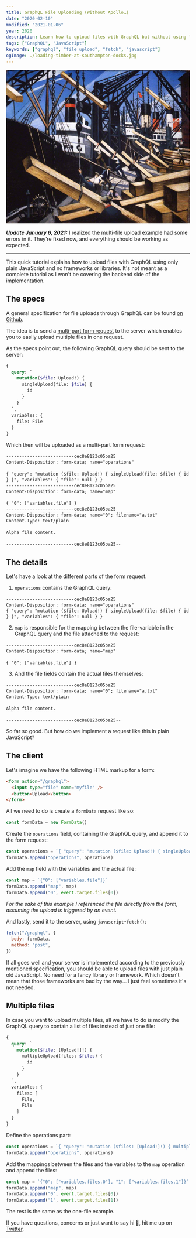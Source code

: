 ```yaml
---
title: GraphQL File Uploading (Without Apollo…)
date: "2020-02-10"
modified: "2021-01-06"
year: 2020
description: Learn how to upload files with GraphQL but without using libraries or frameworks like Apollo.
tags: ["GraphQL", "JavaScript"]
keywords: ["graphql", "file upload", "fetch", "javascript"]
ogImage: ./loading-timber-at-southampton-docks.jpg
---
```


![Loading Timber at Southampton Docks – C. R. W. Nevinson](loading-timber-at-southampton-docks.jpg "Loading Timber at Southampton Docks – C. R. W. Nevinson")

***Update January 6, 2021:*** I realized the multi-file upload example had some errors in it. They’re fixed now, and everything should be working as expected.

***

This quick tutorial explains how to upload files with GraphQL using only plain JavaScript and no frameworks or libraries. It's not meant as a complete tutorial as I won't be covering the backend side of the implementation.

## The specs

A general specification for file uploads through GraphQL can be found [on Github](https://github.com/jaydenseric/graphql-multipart-request-spec).

The idea is to send a [multi-part form request](https://developer.mozilla.org/en-US/docs/Web/API/FormData) to the server which enables you to easily upload multiple files in one request.

As the specs point out, the following GraphQL query should be sent to the server:

```graphql
{
  query: `
    mutation($file: Upload!) {
      singleUpload(file: $file) {
        id
      }
    }
  `,
  variables: {
    file: File
  }
}
```

Which then will be uploaded as a multi-part form request:

```text
--------------------------cec8e8123c05ba25
Content-Disposition: form-data; name="operations"

{ "query": "mutation ($file: Upload!) { singleUpload(file: $file) { id } }", "variables": { "file": null } }
--------------------------cec8e8123c05ba25
Content-Disposition: form-data; name="map"

{ "0": ["variables.file"] }
--------------------------cec8e8123c05ba25
Content-Disposition: form-data; name="0"; filename="a.txt"
Content-Type: text/plain

Alpha file content.

--------------------------cec8e8123c05ba25--
```

## The details

Let's have a look at the different parts of the form request.

1. `operations` contains the GraphQL query:

```text
--------------------------cec8e8123c05ba25
Content-Disposition: form-data; name="operations"
{ "query": "mutation ($file: Upload!) { singleUpload(file: $file) { id } }", "variables": { "file": null } }
```

2. `map` is responsible for the mapping between the file-variable in the GraphQL query and the file attached to the request:

```text
--------------------------cec8e8123c05ba25
Content-Disposition: form-data; name="map"

{ "0": ["variables.file"] }
```

3. And the file fields contain the actual files themselves:

```text
--------------------------cec8e8123c05ba25
Content-Disposition: form-data; name="0"; filename="a.txt"
Content-Type: text/plain

Alpha file content.

--------------------------cec8e8123c05ba25--
```

So far so good. But how do we implement a request like this in plain JavaScript?

## The client

Let's imagine we have the following HTML markup for a form:

```html
<form action="/graphql">
  <input type="file" name="myfile" />
  <button>Upload</button>
</form>
```

All we need to do is create a `formData` request like so:

```javascript
const formData = new FormData()
```

Create the `operations` field, containing the GraphQL query, and append it to the form request:

```javascript
const operations = `{ "query": "mutation ($file: Upload!) { singleUpload(file: $file) { id } }", "variables": { "file": null } }`
formData.append("operations", operations)
```

Add the `map` field with the variables and the actual file:

```javascript
const map = `{"0": ["variables.file"]}`
formData.append("map", map)
formData.append("0", event.target.files[0])
```

_For the sake of this example I referenced the file directly from the form, assuming the upload is triggered by an event._

And lastly, send it to the server, using `javascript•fetch()`:

```javascript
fetch("/graphql", {
  body: formData,
  method: "post",
})
```

If all goes well and your server is implemented according to the previously mentioned specification, you should be able to upload files with just plain old JavaScript. No need for a fancy library or framework. Which doesn't mean that those frameworks are bad by the way... I just feel sometimes it's not needed.

## Multiple files

In case you want to upload multiple files, all we have to do is modify the GraphQL query to contain a list of files instead of just one file:

```graphql
{
  query: `
    mutation($file: [Upload!]!) {
      multipleUpload(files: $files) {
        id
      }
    }
  `,
  variables: {
    files: [
      File,
      File
    ]
  }
}
```

Define the operations part:
```javascript
const operations = `{ "query": "mutation ($files: [Upload!]!) { multipleUpload(files: $files) { id } }", "variables": { "files": [null, null] } }`
formData.append("operations", operations)
```

Add the mappings between the files and the variables to the `map` operation and append the files:

```javascript
const map = `{"0": ["variables.files.0"], "1": ["variables.files.1"]}`
formData.append("map", map)
formData.append("0", event.target.files[0])
formData.append("1", event.target.files[1])
```

The rest is the same as the one-file example.

If you have questions, concerns or just want to say hi 👋, hit me up on [Twitter](https://twitter.com/neither1nor0).
